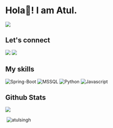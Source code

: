 # Hola👋! I am Atul.
![](https://komarev.com/ghpvc/?username=atul4798&label=Profile%20views&color=0e75b6&style=flat)
## Let's connect
[![](https://img.shields.io/twitter/follow/imsaadahmad?label=Twitter&logo=twitter&style=for-the-badge)](https://twitter.com/atulkmr47)
[![](https://img.shields.io/badge/LinkedIn-0077B5?style=for-the-badge&logo=linkedin&logoColor=white)](https://www.linkedin.com/in/atul-kumar-singh-03a860159/)


## My skills
<p>
<img src="https://img.shields.io/badge/%F0%9F%8D%83-Spring--Boot-blue" alt="Spring-Boot" />
<img src="https://img.shields.io/badge/%F0%9F%93%85-SQL-green" alt="MSSQL" />
<img src="https://img.shields.io/badge/%F0%9F%90%8D-Python-yellow" alt="Python" />
<img src="https://img.shields.io/badge/%F0%9F%8D%B5-JavaScript-yellow" alt="Javascript" />
</p>

## Github Stats
<img src = "https://github-readme-stats.vercel.app/api?username=atul4798&&show_icons=true&title_color=ffffff&icon_color=bb2acf&text_color=daf7dc&bg_color=151515" />
<p>&nbsp;<img align="center" src="https://github-readme-streak-stats.herokuapp.com/?user=atul4798" alt="atulsingh" /></p>
